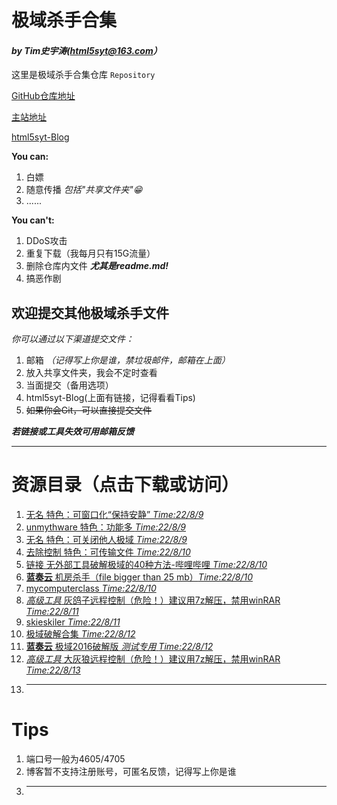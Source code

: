 # 极域杀手合集 
#### *by Tim史宇涛(html5syt@163.com）*
这里是极域杀手合集仓库 `Repository` 

[GitHub仓库地址](https://github.com/html5syt/kill-mythware)

[主站地址](https://html5syt.github.io)

[html5syt-Blog](http://html5syt.oggx.cn)

**You can:**

  1. 白嫖
  2. 随意传播 *包括"共享文件夹"😁*
  3. ......

**You can't:**

  1. DDoS攻击
  2. 重复下载（我每月只有15G流量）
  3. 删除仓库内文件 ***尤其是readme.md!***
  4. 搞恶作剧

## 欢迎提交其他极域杀手文件
*你可以通过以下渠道提交文件：*
  1. 邮箱 *（记得写上你是谁，禁垃圾邮件，邮箱在上面）*
  2. 放入共享文件夹，我会不定时查看
  3. 当面提交（备用选项）
  4. html5syt-Blog(上面有链接，记得看看Tips)
  5. ~~如果你会Git，可以直接提交文件~~

***若链接或工具失效可用邮箱反馈***
- - -

# 资源目录（点击下载或访问）
  1. [无名 特色：可窗口化“保持安静” *Time:22/8/9*](https://html5syt.github.io/kill-mythware/22-8-9可窗口化安静.zip)
  2. [unmythware 特色：功能多 *Time:22/8/9*](https://html5syt.github.io/kill-mythware/22-8-9功能多unmythware.zip)
  3. [无名 特色：可关闭他人极域 *Time:22/8/9*](https://html5syt.github.io/kill-mythware/22-8-9-可关闭他人极域.exe)
  4. [去除控制 特色：可传输文件 *Time:22/8/10*](https://html5syt.github.io/kill-mythware/22-8-10可传输文件-去除控制.zip)
  5. [链接 无外部工具破解极域的40种方法-哔哩哔哩 *Time:22/8/10*](https://www.bilibili.com/video/BV1vS4y177xn)
  6. [**蓝奏云** 机房杀手（file bigger than 25 mb）*Time:22/8/10*](https://html5syt.lanzout.com/iiEhF09g34gj)
  7. [mycomputerclass *Time:22/8/10*](https://html5syt.github.io/kill-mythware/22-8-10mycomputerclass.exe)
  8. [*高级工具* 灰鸽子远程控制（危险！）建议用7z解压，禁用winRAR *Time:22/8/11*](https://html5syt.github.io/kill-mythware/22-8-11高级工具灰鸽子（危！）密码163.com.zip)
  9. [skieskiler *Time:22/8/11*](https://html5syt.github.io/kill-mythware/22-8-11skieskiler.zip)
  10. [极域破解合集 *Time:22/8/12*](https://html5syt.github.io/kill-mythware/22-8-12极域破解合集.exe)
  11. [**蓝奏云** 极域2016破解版 *测试专用* *Time:22/8/12*](https://html5syt.lanzout.com/iklTD09fzvab)
  12. [*高级工具* 大灰狼远程控制（危险！）建议用7z解压，禁用winRAR *Time:22/8/13*](https://html5syt.github.io/kill-mythware/22-8-13大灰狼远程控制密码html5syt@163.com.7z)
  13. ---

# Tips
  1. 端口号一般为4605/4705
  2. 博客暂不支持注册账号，可匿名反馈，记得写上你是谁
  3. ---
